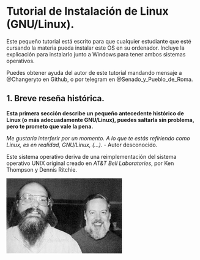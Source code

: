 # Tutorial de Instalación de Linux (GNU/Linux).

Este pequeño tutorial está escrito para que cualquier estudiante que esté cursando la materia pueda instalar este OS en su ordenador.
Incluye la explicación para instalarlo junto a Windows para tener ambos sistemas operativos.

Puedes obtener ayuda del autor de este tutorial mandando mensaje a @Changeryto en Github, o por telegram en @Senado\_y\_Pueblo\_de\_Roma.

## 1. Breve reseña histórica.

__Esta primera sección describe un pequeño antecedente histórico de Linux (o más adecuadamente GNU/Linux), puedes saltarla sin problema, pero te prometo que vale la pena.__

_Me gustaría interferir por un momento. A lo que te estás refiriendo como Linux, es en realidad, GNU/Linux, (...)._
\- Autor desconocido.

Este sistema operativo deriva de una reimplementación del sistema operativo UNIX original creado en _AT&T Bell Laboratories_, por Ken Thompson y Dennis Ritchie.

<img src="Ken_Thompson_and_Dennis_Ritchie.jpg" width="60%" align="center">
